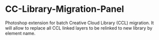 # CC-Library-Migration-Panel

Photoshop extension for batch Creative Cloud Library (CCL) migration.
It will allow to replace all CCL linked layers to be relinked to new library by element name.
